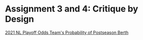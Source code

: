 # Assignment 3 and 4: Critique by Design
[2021 NL Playoff Odds Team's Probability of Postseason Berth](https://www.fangraphs.com/standings/playoff-odds-graphs?lg=NL&div=A&stat=poff&year=2021)
